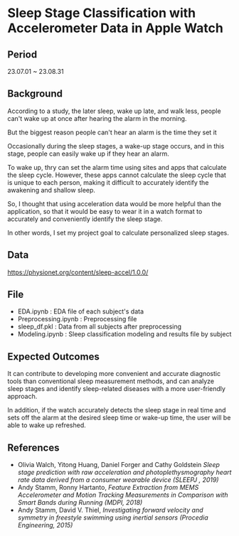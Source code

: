 # Sleep Stage Classification with Accelerometer Data in Apple Watch

## Period
23.07.01 ~ 23.08.31

## Background
According to a study, the later sleep, wake up late, and walk less, people can't wake up at once after hearing the alarm in the morning.

But the biggest reason people can't hear an alarm is the time they set it

Occasionally during the sleep stages, a wake-up stage occurs, and in this stage, people can easily wake up if they hear an alarm.

To wake up, thry can set the alarm time using sites and apps that calculate the sleep cycle. However, these apps cannot calculate the sleep cycle that is unique to each person, making it difficult to accurately identify the awakening and shallow sleep. 

So, I thought that using acceleration data would be more helpful than the application, so that it would be easy to wear it in a watch format to accurately and conveniently identify the sleep stage.

In other words, I set my project goal to calculate personalized sleep stages.


## Data
https://physionet.org/content/sleep-accel/1.0.0/

## File
* EDA.ipynb : EDA file of each subject's data
* Preprocessing.ipynb : Preprocessing file
* sleep_df.pkl : Data from all subjects after preprocessing
* Modeling.ipynb : Sleep classification modeling and results file by subject
  
## Expected Outcomes
It can contribute to developing more convenient and accurate diagnostic tools than conventional sleep measurement methods, and can analyze sleep stages and identify sleep-related diseases with a more user-friendly approach.

In addition, if the watch accurately detects the sleep stage in real time and sets off the alarm at the desired sleep time or wake-up time, the user will be able to wake up refreshed.

## References
* Olivia Walch, Yitong Huang, Daniel Forger and Cathy Goldstein *Sleep stage prediction with raw acceleration and photoplethysmography heart rate data derived from a consumer wearable device (SLEEPJ , 2019)*
* Andy Stamm, Ronny Hartanto, *Feature Extraction from MEMS Accelerometer and Motion Tracking Measurements in Comparison with Smart Bands during Running (MDPI, 2018)*
* Andy Stamm, David V. Thiel, *Investigating forward velocity and symmetry in freestyle swimming using inertial sensors (Procedia Engineering, 2015)*
